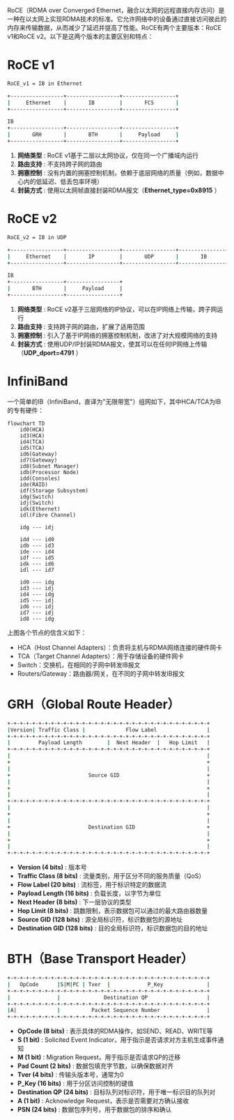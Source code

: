 RoCE（RDMA over Converged Ethernet，融合以太网的远程直接内存访问）是一种在以太网上实现RDMA技术的标准。它允许网络中的设备通过直接访问彼此的内存来传输数据，从而减少了延迟并提高了性能。RoCE有两个主要版本：RoCE v1和RoCE v2。以下是这两个版本的主要区别和特点：

# RoCE v1

```bash
RoCE_v1 = IB in Ethernet

+-----------------+-----------------+-----------------+
|     Ethernet    |       IB        |       FCS       |
+-----------------+-----------------+-----------------+

IB
+-----------------+-----------------+-----------------+
|       GRH       |       BTH       |     Payload     |
+-----------------+-----------------+-----------------+
```

1. **网络类型** : RoCE v1基于二层以太网协议，仅在同一个广播域内运行
2. **路由支持** : 不支持跨子网的路由
3. **拥塞控制** : 没有内置的拥塞控制机制，依赖于底层网络的质量（例如，数据中心内的低延迟、低丢包率环境）
4. **封装方式** : 使用以太网帧直接封装RDMA报文（**Ethernet_type=0x8915** ）

# RoCE v2

```bash
RoCE_v2 = IB in UDP

+-----------------+-----------------+-----------------+-----------------+-----------------+
|     Ethernet    |       IP        |       UDP       |       IB        |       FCS       |
+-----------------+-----------------+-----------------+-----------------+-----------------+

IB
+-----------------+-----------------+
|       BTH       |     Payload     |
+-----------------+-----------------+
```

1. **网络类型** : RoCE v2基于三层网络的IP协议，可以在IP网络上传输，跨子网运行
2. **路由支持** : 支持跨子网的路由，扩展了适用范围
3. **拥塞控制** : 引入了基于IP网络的拥塞控制机制，改进了对大规模网络的支持
4. **封装方式** : 使用UDP/IP封装RDMA报文，使其可以在任何IP网络上传输（**UDP_dport=4791** ）

# InfiniBand

一个简单的IB（InfiniBand，直译为"无限带宽"）组网如下，其中HCA/TCA为IB的专有硬件：

```mermaid
flowchart TD
    id0(HCA)
    id3(HCA)
    id4(TCA)
    id5(TCA)
    id6(Gateway)
    id7(Gateway)
    id8(Subnet Manager)
    idb(Processor Node)
    idd(Consoles)
    ide(RAID)
    idf(Storage Subsystem)
    idg(Switch)
    idj(Switch)
    idk(Ethernet)
    idl(Fibre Channel)

    idg --- idj

    idd --- id0
    idb --- id3
    ide --- id4
    idf --- id5
    idk --- id6
    idl --- id7

    id0 --- idg
    id3 --- idj
    id4 --- idg
    id5 --- idj
    id6 --- idj
    id7 --- idj
    id8 --- idg
```

上图各个节点的信含义如下：

* HCA（Host Channel Adapters）：负责将主机与RDMA网络连接的硬件网卡
* TCA（Target Channel Adapters）：用于存储设备的硬件网卡
* Switch：交换机，在相同的子网中转发IB报文
* Routers/Gateway：路由器/网关，在不同的子网中转发IB报文

# GRH（Global Route Header）

```bash
+-+-+-+-+-+-+-+-+-+-+-+-+-+-+-+-+-+-+-+-+-+-+-+-+-+-+-+-+-+-+-+-+
|Version| Traffic Class |             Flow Label                |
+-+-+-+-+-+-+-+-+-+-+-+-+-+-+-+-+-+-+-+-+-+-+-+-+-+-+-+-+-+-+-+-+
|         Payload Length        |  Next Header  |   Hop Limit   |
+-+-+-+-+-+-+-+-+-+-+-+-+-+-+-+-+-+-+-+-+-+-+-+-+-+-+-+-+-+-+-+-+
|                                                               |
+                                                               +
|                                                               |
+                         Source GID                            +
|                                                               |
+                                                               +
|                                                               |
+-+-+-+-+-+-+-+-+-+-+-+-+-+-+-+-+-+-+-+-+-+-+-+-+-+-+-+-+-+-+-+-+
|                                                               |
+                                                               +
|                                                               |
+                         Destination GID                       +
|                                                               |
+                                                               +
|                                                               |
+-+-+-+-+-+-+-+-+-+-+-+-+-+-+-+-+-+-+-+-+-+-+-+-+-+-+-+-+-+-+-+-+
```

* **Version (4 bits)** : 版本号
* **Traffic Class (8 bits)** : 流量类别，用于区分不同的服务质量（QoS）
* **Flow Label (20 bits)** : 流标签，用于标识特定的数据流
* **Payload Length (16 bits)** : 负载长度，以字节为单位
* **Next Header (8 bits)** : 下一层协议的类型
* **Hop Limit (8 bits)** : 跳数限制，表示数据包可以通过的最大路由器数量
* **Source GID (128 bits)** : 源全局标识符，标识数据包的源地址
* **Destination GID (128 bits)** : 目的全局标识符，标识数据包的目的地址

# BTH（Base Transport Header）

```bash
+-+-+-+-+-+-+-+-+-+-+-+-+-+-+-+-+-+-+-+-+-+-+-+-+-+-+-+-+-+-+-+-+
|   OpCode      |S|M|PC | Tver  |            P_Key              |
+-+-+-+-+-+-+-+-+-+-+-+-+-+-+-+-+-+-+-+-+-+-+-+-+-+-+-+-+-+-+-+-+
|               |              Destination QP                   |
+-+-+-+-+-+-+-+-+-+-+-+-+-+-+-+-+-+-+-+-+-+-+-+-+-+-+-+-+-+-+-+-+
|A|             |          Packet Sequence Number               |
+-+-+-+-+-+-+-+-+-+-+-+-+-+-+-+-+-+-+-+-+-+-+-+-+-+-+-+-+-+-+-+-+
```

* **OpCode (8 bits)** : 表示具体的RDMA操作，如SEND、READ、WRITE等
* **S (1 bit)** : Solicited Event Indicator，用于指示是否请求对方主机生成事件通知
* **M (1 bit)** : Migration Request，用于指示是否请求QP的迁移
* **Pad Count (2 bits)** : 数据包填充字节数，以确保数据对齐
* **Tver (4 bits)** : 传输头版本号，通常为0
* **P_Key (16 bits)** : 用于分区访问控制的键值
* **Destination QP (24 bits)** : 目标队列对标识符，用于唯一标识目的队列对
* **A (1 bit)** : Acknowledge Request，表示是否需要对方确认接收
* **PSN (24 bits)** : 数据包序列号，用于数据包的排序和确认
